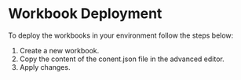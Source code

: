 # Workbook Deployment

To deploy the workbooks in your environment follow the steps below:
1. Create a new workbook.
2. Copy the content of the conent.json file in the advanced editor.
3. Apply changes.